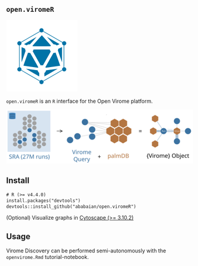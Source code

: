 ## `open.viromeR` 

![Logo](inst/extdata/img/ov192.png) 

`open.viromeR` is an `R` interface for the Open Virome platform.

![Open Virome Overview](inst/extdata/img/openvirome.png)

## Install

```
# R (>= v4.4.0)
install.packages("devtools")
devtools::install_github("ababaian/open.viromeR")
```

(Optional) Visualize graphs in [Cytoscape (>= 3.10.2)](https://cytoscape.org/)

## Usage

Virome Discovery can be performed semi-autonomously with the `openvirome.Rmd` tutorial-notebook.

